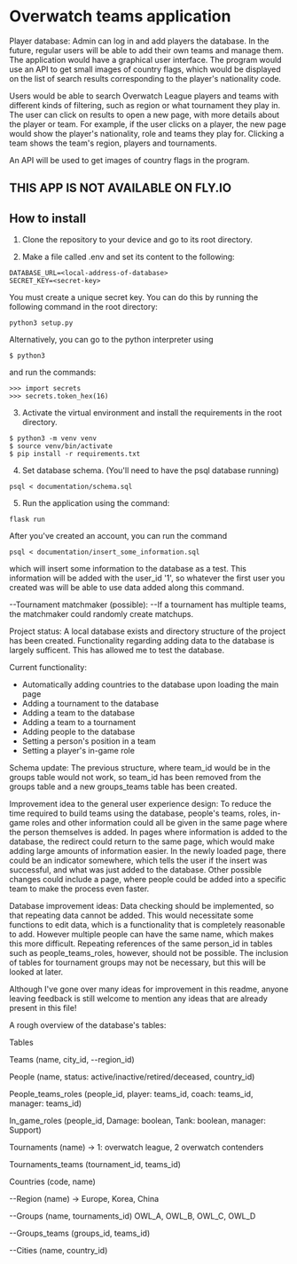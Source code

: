 # Overwatch teams application



Player database:
Admin can log in and add players the database. In the future, regular users will be able to add their own teams and manage them. The application would have a graphical user interface. The program would use an API to get small images of country flags, which would be displayed on the list of search results corresponding to the player's nationality code.

Users would be able to search Overwatch League players and teams with different kinds of filtering, such as region or what tournament they play in. The user can click on results to open a new page, with more details about the player or team. For example, if the user clicks on a player, the new page would show the player's nationality, role and teams they play for. Clicking a team shows the team's region, players and tournaments.

An API will be used to get images of country flags in the program.

## THIS APP IS NOT AVAILABLE ON FLY.IO

## How to install

1. Clone the repository to your device and go to its root directory.

2. Make a file called .env and set its content to the following:
```
DATABASE_URL=<local-address-of-database>
SECRET_KEY=<secret-key>
```
You must create a unique secret key. You can do this by running the following command in the root directory:
```
python3 setup.py
```
Alternatively, you can go to the python interpreter using
```
$ python3
```
and run the commands:   
```
>>> import secrets
>>> secrets.token_hex(16)
```

3. Activate the virtual environment and install the requirements in the root directory.
```
$ python3 -m venv venv
$ source venv/bin/activate
$ pip install -r requirements.txt
```

4. Set database schema. (You'll need to have the psql database running)
```
psql < documentation/schema.sql
```

5.  Run the application using the command:
```
flask run
```

After you've created an account, you can run the command
```
psql < documentation/insert_some_information.sql
```
which will insert some information to the database as a test.
This information will be added with the user_id '1', so whatever the first user you created was will be able to use data added along this command.


--Tournament matchmaker (possible):
--If a tournament has  multiple teams, the matchmaker could randomly create matchups.


Project status:
A local database exists and directory structure of the project has been created. Functionality regarding adding data to the database is largely sufficent. This has allowed me to test the database.

Current functionality:
- Automatically adding countries to the database upon loading the main page
- Adding a tournament to the database
- Adding a team to the database
- Adding a team to a tournament
- Adding people to the database
- Setting a person's position in a team
- Setting a player's in-game role 


Schema update:
The previous structure, where team_id would be in the groups table would not work, so team_id has been removed from the groups table and a new groups_teams table has been created.


Improvement idea to the general user experience design:
To reduce the time required to build teams using the database, people's teams, roles, in-game roles and other information could all be given in the same page where the person themselves is added. In pages where information is added to the database, the redirect could return to the same page, which would make adding large amounts of information easier. In the newly loaded page, there could be an indicator somewhere, which tells the user if the insert was successful, and what was just added to the database. Other possible changes could include a page, where people could be added into a specific team to make the process even faster. 

Database improvement ideas:
Data checking should be implemented, so that repeating data cannot be added. This would necessitate some functions to edit data, which is a functionality that is completely reasonable to add. However multiple people can have the same name, which makes this more difficult. Repeating references of the same person_id in tables such as people_teams_roles, however, should not be possible. The inclusion of tables for tournament groups may not be necessary, but this will be looked at later.

Although I've gone over many ideas for improvement in this readme, anyone leaving feedback is still welcome to mention any ideas that are already present in this file!


A rough overview of the database's tables:

Tables

Teams (name, city_id, --region_id) 

People (name, status: active/inactive/retired/deceased, country_id) 

People_teams_roles (people_id, player: teams_id, coach: teams_id, manager: teams_id)

In_game_roles (people_id, Damage: boolean, Tank: boolean, manager: Support) 

Tournaments (name) -> 1: overwatch league, 2 overwatch contenders

Tournaments_teams (tournament_id, teams_id)

Countries (code, name)

--Region (name) -> Europe, Korea, China

--Groups (name, tournaments_id) OWL_A, OWL_B, OWL_C, OWL_D

--Groups_teams (groups_id, teams_id)

--Cities (name, country_id)
	

